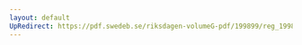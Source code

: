 ```yaml
---
layout: default
UpRedirect: https://pdf.swedeb.se/riksdagen-volumeG-pdf/199899/reg_199899/reg_199899_0115.pdf
---
```

